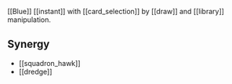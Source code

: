 [[Blue]] [[instant]] with [[card_selection]] by [[draw]] and [[library]] manipulation.
## Synergy
* [[squadron_hawk]]
* [[dredge]]